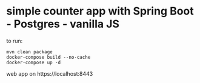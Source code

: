 # simple counter app with Spring Boot - Postgres - vanilla JS

to run:
```
mvn clean package
docker-compose build --no-cache
docker-compose up -d
```

web app on https://localhost:8443

